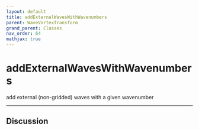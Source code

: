 ```yaml
---
layout: default
title: addExternalWavesWithWavenumbers
parent: WaveVortexTransform
grand_parent: Classes
nav_order: 64
mathjax: true
---
```


#  addExternalWavesWithWavenumbers

add external (non-gridded) waves with a given wavenumber


---

## Discussion

  
